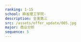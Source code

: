 ```yaml
---
ranking: 1-15
school: 麻省理工学院-
description: 全美第三
src: /assets/offer_update/005.jpg
major: 商业分析
sequence: 5
---
```

